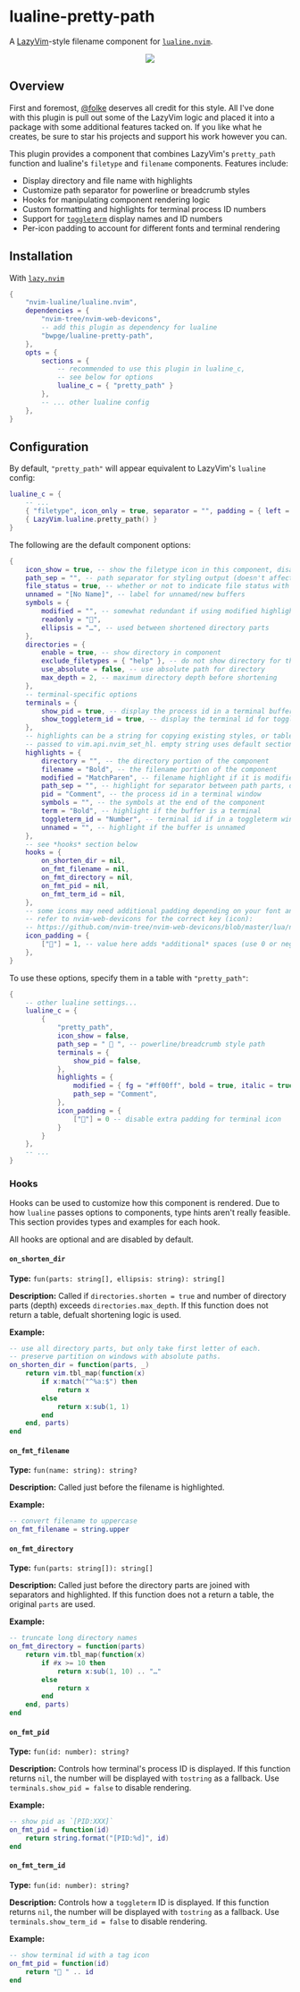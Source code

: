 # lualine-pretty-path

A [LazyVim](https://www.lazyvim.org/plugins/ui#lualinenvim)-style filename component for [`lualine.nvim`](https://github.com/nvim-lualine/lualine.nvim).

<p align="center">
    <img src="https://github.com/bwpge/lualine-pretty-path/assets/114827766/e88b2c0f-a481-4f4b-82db-03ed642d9a6c">
</p>

## Overview

First and foremost, [@folke](https://github.com/folke) deserves all credit for this style. All I've done with this plugin is pull out some of the LazyVim logic and placed it into a package with some additional features tacked on. If you like what he creates, be sure to star his projects and support his work however you can.

This plugin provides a component that combines LazyVim's `pretty_path` function and lualine's `filetype` and `filename` components. Features include:

- Display directory and file name with highlights
- Customize path separator for powerline or breadcrumb styles
- Hooks for manipulating component rendering logic
- Custom formatting and highlights for terminal process ID numbers
- Support for [`toggleterm`](https://github.com/akinsho/toggleterm.nvim) display names and ID numbers
- Per-icon padding to account for different fonts and terminal rendering

## Installation

With [`lazy.nvim`](https://github.com/folke/lazy.nvim)

```lua
{
    "nvim-lualine/lualine.nvim",
    dependencies = {
        "nvim-tree/nvim-web-devicons",
        -- add this plugin as dependency for lualine
        "bwpge/lualine-pretty-path",
    },
    opts = {
        sections = {
            -- recommended to use this plugin in lualine_c,
            -- see below for options
            lualine_c = { "pretty_path" }
        },
        -- ... other lualine config
    },
}
```

## Configuration

By default, `"pretty_path"` will appear equivalent to LazyVim's `lualine` config:

```lua
lualine_c = {
    -- ...
    { "filetype", icon_only = true, separator = "", padding = { left = 1, right = 0 } },
    { LazyVim.lualine.pretty_path() }
}
```

The following are the default component options:

```lua
{
    icon_show = true, -- show the filetype icon in this component, disable if you want to use lualine's `filetype`
    path_sep = "", -- path separator for styling output (doesn't affect buffer path)
    file_status = true, -- whether or not to indicate file status with symbols
    unnamed = "[No Name]", -- label for unnamed/new buffers
    symbols = {
        modified = "", -- somewhat redundant if using modified highlight
        readonly = "",
        ellipsis = "…", -- used between shortened directory parts
    },
    directories = {
        enable = true, -- show directory in component
        exclude_filetypes = { "help" }, -- do not show directory for these filetypes
        use_absolute = false, -- use absolute path for directory
        max_depth = 2, -- maximum directory depth before shortening
    },
    -- terminal-specific options
    terminals = {
        show_pid = true, -- display the process id in a terminal buffer
        show_toggleterm_id = true, -- display the terminal id for toggleterm windows
    },
    -- highlights can be a string for copying existing styles, or table to be
    -- passed to vim.api.nvim_set_hl. empty string uses default section style.
    highlights = {
        directory = "", -- the directory portion of the component
        filename = "Bold", -- the filename portion of the component
        modified = "MatchParen", -- filename highlight if it is modified
        path_sep = "", -- highlight for separator between path parts, defaults to `directory` if unset
        pid = "Comment", -- the process id in a terminal window
        symbols = "", -- the symbols at the end of the component
        term = "Bold", -- highlight if the buffer is a terminal
        toggleterm_id = "Number", -- terminal id if in a toggleterm window
        unnamed = "", -- highlight if the buffer is unnamed
    },
    -- see *hooks* section below
    hooks = {
        on_shorten_dir = nil,
        on_fmt_filename = nil,
        on_fmt_directory = nil,
        on_fmt_pid = nil,
        on_fmt_term_id = nil,
    },
    -- some icons may need additional padding depending on your font and terminal.
    -- refer to nvim-web-devicons for the correct key (icon):
    -- https://github.com/nvim-tree/nvim-web-devicons/blob/master/lua/nvim-web-devicons/icons-default.lua
    icon_padding = {
        [""] = 1, -- value here adds *additional* spaces (use 0 or negative to disable)
    },
}
```

To use these options, specify them in a table with `"pretty_path"`:

```lua
{
    -- other lualine settings...
    lualine_c = {
        {
            "pretty_path",
            icon_show = false,
            path_sep = "  ", -- powerline/breadcrumb style path
            terminals = {
                show_pid = false,
            },
            highlights = {
                modified = { fg = "#ff00ff", bold = true, italic = true },
                path_sep = "Comment",
            },
            icon_padding = {
                [""] = 0 -- disable extra padding for terminal icon
            }
        }
    },
    -- ...
}
```

### Hooks

Hooks can be used to customize how this component is rendered. Due to how `lualine` passes options to components, type hints aren't really feasible. This section provides types and examples for each hook.

All hooks are optional and are disabled by default.

#### `on_shorten_dir`

**Type:** `fun(parts: string[], ellipsis: string): string[]`

**Description:** Called if `directories.shorten = true` and number of directory parts (depth) exceeds `directories.max_depth`. If this function does not return a table, defualt shortening logic is used.

**Example:**

```lua
-- use all directory parts, but only take first letter of each.
-- preserve partition on windows with absolute paths.
on_shorten_dir = function(parts, _)
    return vim.tbl_map(function(x)
        if x:match("^%a:$") then
            return x
        else
            return x:sub(1, 1)
        end
    end, parts)
end
```

#### `on_fmt_filename`

**Type:** `fun(name: string): string?`

**Description:** Called just before the filename is highlighted.

**Example:**

```lua
-- convert filename to uppercase
on_fmt_filename = string.upper
```

#### `on_fmt_directory`

**Type:** `fun(parts: string[]): string[]`

**Description:** Called just before the directory parts are joined with separators and highlighted. If this function does not a return a table, the original `parts` are used.

**Example:**

```lua
-- truncate long directory names
on_fmt_directory = function(parts)
    return vim.tbl_map(function(x)
        if #x >= 10 then
            return x:sub(1, 10) .. "…"
        else
            return x
        end
    end, parts)
end
```

#### `on_fmt_pid`

**Type:** `fun(id: number): string?`

**Description:** Controls how terminal's process ID is displayed. If this function returns `nil`, the number will be displayed with `tostring` as a fallback. Use `terminals.show_pid = false` to disable rendering.

**Example:**

```lua
-- show pid as `[PID:XXX]`
on_fmt_pid = function(id)
    return string.format("[PID:%d]", id)
end
```

#### `on_fmt_term_id`

**Type:** `fun(id: number): string?`

**Description:** Controls how a `toggleterm` ID is displayed. If this function returns `nil`, the number will be displayed with `tostring` as a fallback. Use `terminals.show_term_id = false` to disable rendering.

**Example:**

```lua
-- show terminal id with a tag icon
on_fmt_pid = function(id)
    return "󰓼 " .. id
end
```
